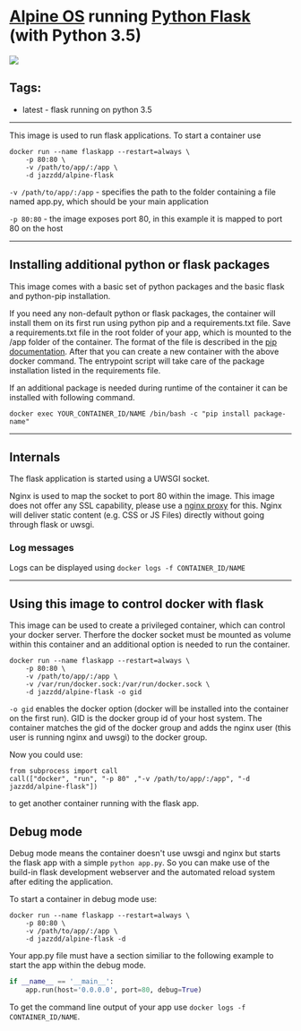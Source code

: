 # [Alpine OS](https://hub.docker.com/_/alpine/) running [Python Flask](http://flask.pocoo.org/) (with Python 3.5)

[![](https://images.microbadger.com/badges/image/jazzdd/alpine-flask.svg)](https://microbadger.com/images/jazzdd/alpine-flask "Get your own image badge on microbadger.com")


## Tags:
* latest - flask running on python 3.5

---
This image is used to run flask applications. To start a container use

```
docker run --name flaskapp --restart=always \
	-p 80:80 \
	-v /path/to/app/:/app \
	-d jazzdd/alpine-flask
```

`-v /path/to/app/:/app` - specifies the path to the folder containing a file named app.py, which should be your main application

`-p 80:80` - the image exposes port 80, in this example it is mapped to port 80 on the host

---
## Installing additional python or flask packages
This image comes with a basic set of python packages and the basic flask and python-pip installation.

If you need any non-default python or flask packages, the container will install them on its first run using python pip and a requirements.txt file. Save a requirements.txt file in the root folder of your app, which is mounted to the /app folder of the container. The format of the file is described in the [pip documentation](https://pip.readthedocs.org/en/1.1/requirements.html#requirements-file-format). After that you can create a new container with the above docker command. The entrypoint script will take care of the package installation listed in the requirements file.

If an additional package is needed during runtime of the container it can be installed with following command.

```
docker exec YOUR_CONTAINER_ID/NAME /bin/bash -c "pip install package-name"
```

---
## Internals
The flask application is started using a UWSGI socket.

Nginx is used to map the socket to port 80 within the image. This image does not offer any SSL capability, please use a [nginx proxy](https://github.com/jwilder/nginx-proxy) for this. Nginx will deliver static content (e.g. CSS or JS Files) directly without going through flask or uwsgi.

### Log messages
Logs can be displayed using `docker logs -f CONTAINER_ID/NAME`

---
## Using this image to control docker with flask

This image can be used to create a privileged container, which can control your docker server. Therfore the docker socket must be mounted as volume within this container and an additional option is needed to run the container.

```
docker run --name flaskapp --restart=always \
    -p 80:80 \
    -v /path/to/app/:/app \
    -v /var/run/docker.sock:/var/run/docker.sock \
    -d jazzdd/alpine-flask -o gid
```

`-o gid` enables the docker option (docker will be installed into the container on the first run). GID is the docker group id of your host system. The container matches the gid of the docker group and adds the nginx user (this user is running nginx and uwsgi) to the docker group.

Now you could use:

```
from subprocess import call
call(["docker", "run", "-p 80" ,"-v /path/to/app/:/app", "-d jazzdd/alpine-flask"])
```
to get another container running with the flask app.

## Debug mode

Debug mode means the container doesn't use uwsgi and nginx but starts the flask app with a simple `python app.py`. So you can make use of the build-in flask development webserver and the automated reload system after editing the application.

To start a container in debug mode use:

```
docker run --name flaskapp --restart=always \
	-p 80:80 \
	-v /path/to/app/:/app \
	-d jazzdd/alpine-flask -d
```

Your app.py file must have a section similiar to the following example to start the app within the debug mode.

```python
if __name__ == '__main__':
    app.run(host='0.0.0.0', port=80, debug=True)
```

To get the command line output of your app use `docker logs -f CONTAINER_ID/NAME`.
